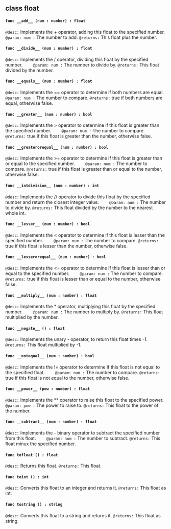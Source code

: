 ## class float

#### ```func __add__ (num : number) : float```


```@desc:``` Implements the + operator, adding this float to the specified number.
```    @param: num :``` The number to add.
```@returns:``` This float plus the number.

#### ```func __divide__ (num : number) : float```


```@desc:``` Implements the / operator, dividing this float by the specified number.
```    @param: num :``` The number to divide by.
```@returns:``` This float divided by the number.

#### ```func __equals__ (num : number) : float```


```@desc:``` Implements the == operator to determine if both numbers are equal.
```    @param: num :``` The number to compare.
```@returns:``` true if both numbers are equal, otherwise false.

#### ```func __greater__ (num : number) : bool```


```@desc:``` Implements the > operator to determine if this float is greater than the specified number.
```    @param: num :``` The number to compare.
```@returns:``` true if this float is greater than the number, otherwise false.

#### ```func __greaterorequal__ (num : number) : bool```


```@desc:``` Implements the >= operator to determine if this float is greater than or equal to the specified number.
```    @param: num :``` The number to compare.
```@returns:``` true if this float is greater than or equal to the number, otherwise false.

#### ```func __intdivision__ (num : number) : int```


```@desc:``` Implements the // operator to divide this float by the specified number and return the closest integer value.
```    @param: num :``` The number to divide by.
```@returns:``` This float divided by the number to the nearest whole int.

#### ```func __lesser__ (num : number) : bool```


```@desc:``` Implements the < operator to determine if this float is lesser than the specified number.
```    @param: num :``` The number to compare.
```@returns:``` true if this float is lesser than the number, otherwise false.

#### ```func __lesserorequal__ (num : number) : bool```


```@desc:``` Implements the <= operator to determine if this float is lesser than or equal to the specified number.
```    @param: num :``` The number to compare.
```@returns:``` true if this float is lesser than or equal to the number, otherwise false.

#### ```func __multiply__ (num : number) : float```


```@desc:``` Implements the * operator, multiplying this float by the specified number.
```    @param: num :``` The number to multiply by.
```@returns:``` This float multiplied by the number.

#### ```func __negate__ () : float```


```@desc:``` Implements the unary - operator, to return this float times -1.
```@returns:``` This float multiplied by -1.

#### ```func __notequal__ (num : number) : bool```


```@desc:``` Implements the != operator to determine if this float is not equal to the specified float.
```    @param: num :``` The number to compare.
```@returns:``` true if this float is not equal to the number, otherwise false.

#### ```func __power__ (pow : number) : float```


```@desc:``` Implements the ** operator to raise this float to the specified power.
```    @param: pow :``` The power to raise to.
```@returns:``` This float to the power of the number.

#### ```func __subtract__ (num : number) : float```


```@desc:``` Implements the - binary operator to subtract the specified number from this float.
```    @param: num :``` The number to subtract.
```@returns:``` This float minux the specified number.

#### ```func tofloat () : float```


```@desc:``` Returns this float.
```@returns:``` This float.

#### ```func toint () : int```


```@desc:``` Converts this float to an integer and returns it.
```@returns:``` This float as int.

#### ```func tostring () : string```


```@desc:``` Converts this float to a string and returns it.
```@returns:``` This float as string.

